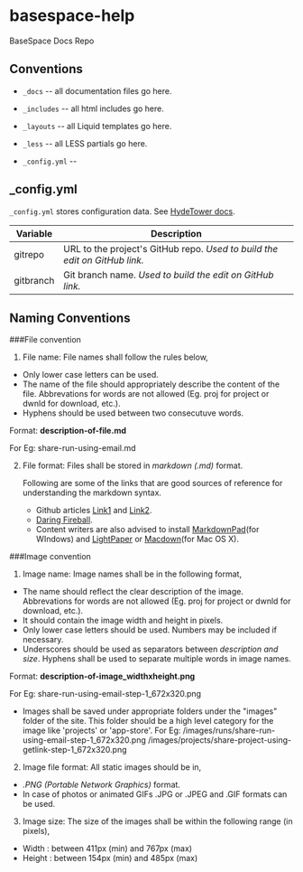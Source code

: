 basespace-help
==============

BaseSpace Docs Repo

Conventions
------------

- `_docs` -- all documentation files go here.  
- `_includes` -- all html includes go here.  
- `_layouts` -- all Liquid templates go here.  
- `_less` -- all LESS partials go here.

- `_config.yml` --  

_config.yml
-------------
`_config.yml` stores configuration data. See [HydeTower docs](https://github.com/basespace/SpaceAcademy/blob/master/README.md#hyde-tower).


| Variable					| Description														|
| --------------------- | -----------------------------------------------|
| gitrepo						| URL to the project's GitHub repo. *Used to build the edit on GitHub link.*				|
| gitbranch				| Git branch name. *Used to build the edit on GitHub link.*											|


Naming Conventions
------------------

###File convention

1. File name: File names shall follow the rules below,
  + Only lower case letters can be used.
  + The name of the file should appropriately describe the content of the file. Abbrevations for words are not allowed (Eg. proj for project or dwnld for download, etc.).
  + Hyphens should be used between two consecutuve words.

   Format:    **description-of-file.md**
   
   For Eg: share-run-using-email.md

2. File format: Files shall be stored in *markdown (.md)* format. 

   Following are some of the links that are good sources of reference for understanding the markdown syntax.
   + Github articles [Link1](https://help.github.com/articles/github-flavored-markdown/) and [Link2](https://help.github.com/articles/markdown-basics/).
   + [Daring Fireball](http://daringfireball.net/projects/markdown/syntax).
   + Content writers are also advised to install [MarkdownPad](http://markdownpad.com/)(for WIndows) and [LightPaper](http://www.ashokgelal.com/lightpaper-for-mac/) or [Macdown](http://macdown.uranusjr.com/)(for Mac OS X).

###Image convention

1. Image name: Image names shall be in the following format, 
  + The name should reflect the clear description of the image. Abbrevations for words are not allowed (Eg. proj for project or dwnld for download, etc.).
  + It should contain the image width and height in pixels. 
  + Only lower case letters should be used. Numbers may be included if necessary. 
  + Underscores should be used as separators between *description and size*. Hyphens shall be used to separate multiple words in image names.

   Format:    **description-of-image_widthxheight.png**
   
   For Eg: share-run-using-email-step-1_672x320.png
  
  + Images shall be saved under appropriate folders under the "images" folder of the site. This folder should be a high level category for the image like 'projects' or 'app-store'.
    For Eg: /images/runs/share-run-using-email-step-1_672x320.png
            /images/projects/share-project-using-getlink-step-1_672x320.png

2. Image file format: All static images should be in,
  + *.PNG (Portable Network Graphics)* format. 
  + In case of photos or animated GIFs .JPG or .JPEG and .GIF formats can be used.

3. Image size: The size of the images shall be within the following range (in pixels),

  + Width : between 411px (min) and 767px (max) 
  + Height : between 154px (min) and 485px (max)